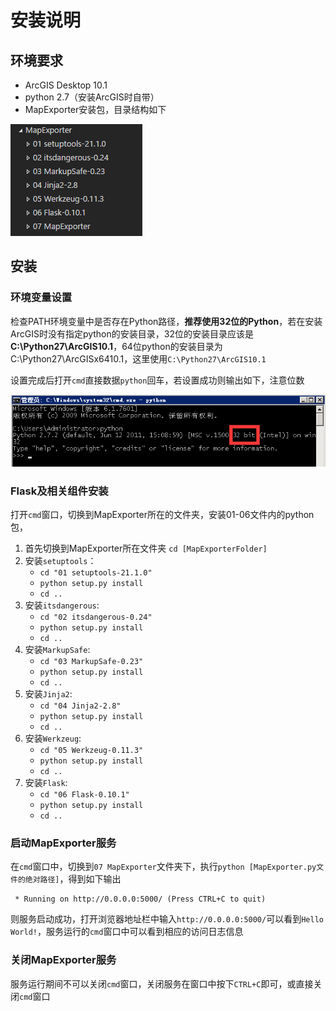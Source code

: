 # 安装说明

## 环境要求

- ArcGIS Desktop 10.1
- python 2.7（安装ArcGIS时自带）
- MapExporter安装包，目录结构如下

![MapExporter安装包目录结构](../images/MapExporter_Installation_Folder.png)

## 安装

### 环境变量设置

检查PATH环境变量中是否存在Python路径，**推荐使用32位的Python**，若在安装ArcGIS时没有指定python的安装目录，32位的安装目录应该是**C:\Python27\ArcGIS10.1**，64位python的安装目录为C:\Python27\ArcGISx6410.1，这里使用`C:\Python27\ArcGIS10.1`    

设置完成后打开`cmd`直接数据`python`回车，若设置成功则输出如下，注意位数    

![python环境变量设置](../images/MapExporter_PATH_Python.png)


### Flask及相关组件安装

打开`cmd`窗口，切换到MapExporter所在的文件夹，安装01-06文件内的python包，

 1. 首先切换到MapExporter所在文件夹 `cd [MapExporterFolder]`
 2. 安装`setuptools`：
    - `cd "01 setuptools-21.1.0"`
    - `python setup.py install`
    - `cd ..`
 3. 安装`itsdangerous`:
    - `cd "02 itsdangerous-0.24"`
    - `python setup.py install`
    - `cd ..`
 4. 安装`MarkupSafe`:
    - `cd "03 MarkupSafe-0.23"`
    - `python setup.py install`
    - `cd ..`
 5. 安装`Jinja2`:
    - `cd "04 Jinja2-2.8"`
    - `python setup.py install`
    - `cd ..`
 6. 安装`Werkzeug`:
    - `cd "05 Werkzeug-0.11.3"`
    - `python setup.py install`
    - `cd ..`
 7. 安装`Flask`:
    - `cd "06 Flask-0.10.1"`
    - `python setup.py install`
    - `cd ..`

### 启动MapExporter服务

在`cmd`窗口中，切换到`07 MapExporter`文件夹下，执行`python [MapExporter.py文件的绝对路径]`，得到如下输出

```
 * Running on http://0.0.0.0:5000/ (Press CTRL+C to quit)
```
则服务启动成功，打开浏览器地址栏中输入`http://0.0.0.0:5000/`可以看到`Hello World!`，服务运行的`cmd`窗口中可以看到相应的访问日志信息    

### 关闭MapExporter服务

服务运行期间不可以关闭`cmd`窗口，关闭服务在窗口中按下`CTRL+C`即可，或直接关闭`cmd`窗口
 